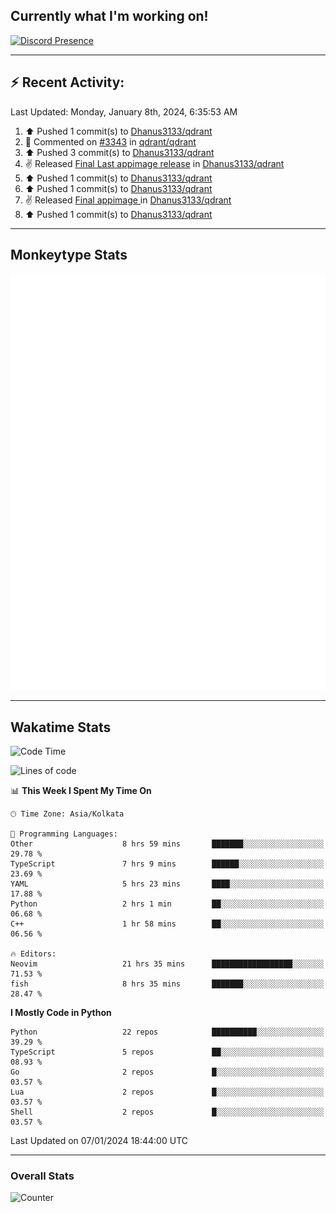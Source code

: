 ## Currently what I'm working on!
[![Discord Presence](https://lanyard.cnrad.dev/api/534981034400284712)](https://discord.com/users/534981034400284712)

---

## :zap: Recent Activity:
<!--RECENT_ACTIVITY:last_update-->
Last Updated: Monday, January 8th, 2024, 6:35:53 AM
<!--RECENT_ACTIVITY:last_update_end-->
<!--RECENT_ACTIVITY:start-->
1. ⬆️ Pushed 1 commit(s) to [Dhanus3133/qdrant](https://github.com/Dhanus3133/qdrant)<br>
2. 💬 Commented on [#3343](https://github.com/qdrant/qdrant/pull/3343#issuecomment-1880086144) in [qdrant/qdrant](https://github.com/qdrant/qdrant)<br>
3. ⬆️ Pushed 3 commit(s) to [Dhanus3133/qdrant](https://github.com/Dhanus3133/qdrant)<br>
4. ✌️ Released [Final Last appimage release](https://github.com/Dhanus3133/qdrant/releases/tag/new-appimage3) in [Dhanus3133/qdrant](https://github.com/Dhanus3133/qdrant)<br>
5. ⬆️ Pushed 1 commit(s) to [Dhanus3133/qdrant](https://github.com/Dhanus3133/qdrant)<br>
6. ⬆️ Pushed 1 commit(s) to [Dhanus3133/qdrant](https://github.com/Dhanus3133/qdrant)<br>
7. ✌️ Released [Final appimage ](https://github.com/Dhanus3133/qdrant/releases/tag/new-appimage2) in [Dhanus3133/qdrant](https://github.com/Dhanus3133/qdrant)<br>
8. ⬆️ Pushed 1 commit(s) to [Dhanus3133/qdrant](https://github.com/Dhanus3133/qdrant)<br>
<!--RECENT_ACTIVITY:end-->

---

## Monkeytype Stats
<a href="https://monkeytype.com/profile/dhanus">
  <img src="https://raw.githubusercontent.com/Dhanus3133/Dhanus3133/monkeytype/monkeytype-pb.svg" alt="Monkeytype Profile" />
</a>

---

## Wakatime Stats
<!--START_SECTION:waka-->
![Code Time](http://img.shields.io/badge/Code%20Time-1%2C543%20hrs%2030%20mins-blue)

![Lines of code](https://img.shields.io/badge/From%20Hello%20World%20I%27ve%20Written-4.8%20million%20lines%20of%20code-blue)

📊 **This Week I Spent My Time On** 

```text
🕑︎ Time Zone: Asia/Kolkata

💬 Programming Languages: 
Other                    8 hrs 59 mins       ███████░░░░░░░░░░░░░░░░░░   29.78 % 
TypeScript               7 hrs 9 mins        ██████░░░░░░░░░░░░░░░░░░░   23.69 % 
YAML                     5 hrs 23 mins       ████░░░░░░░░░░░░░░░░░░░░░   17.88 % 
Python                   2 hrs 1 min         ██░░░░░░░░░░░░░░░░░░░░░░░   06.68 % 
C++                      1 hr 58 mins        ██░░░░░░░░░░░░░░░░░░░░░░░   06.56 % 

🔥 Editors: 
Neovim                   21 hrs 35 mins      ██████████████████░░░░░░░   71.53 % 
fish                     8 hrs 35 mins       ███████░░░░░░░░░░░░░░░░░░   28.47 % 
```

**I Mostly Code in Python** 

```text
Python                   22 repos            ██████████░░░░░░░░░░░░░░░   39.29 % 
TypeScript               5 repos             ██░░░░░░░░░░░░░░░░░░░░░░░   08.93 % 
Go                       2 repos             █░░░░░░░░░░░░░░░░░░░░░░░░   03.57 % 
Lua                      2 repos             █░░░░░░░░░░░░░░░░░░░░░░░░   03.57 % 
Shell                    2 repos             █░░░░░░░░░░░░░░░░░░░░░░░░   03.57 % 
```




 Last Updated on 07/01/2024 18:44:00 UTC
<!--END_SECTION:waka-->
---

### Overall Stats

<img src="https://moe-counter.glitch.me/get/@Dhanus3133?theme=asoul" alt="Counter" />
